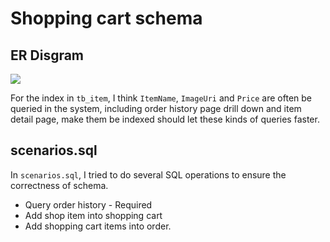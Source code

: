 # Shopping cart schema
## ER Disgram
<img src="https://i.imgur.com/fmldsvK.png"/>

For the index in `tb_item`, I think `ItemName`, `ImageUri` and  `Price` are often be queried in the system, including order history page drill down and item detail page, make them be indexed should let these kinds of queries faster.

## scenarios.sql

In `scenarios.sql`, I tried to do several SQL operations to ensure the correctness of schema.
* Query order history - Required
* Add shop item into shopping cart
* Add shopping cart items into order.
